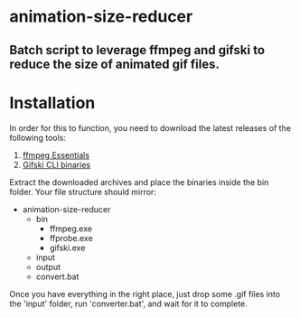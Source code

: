 # animation-size-reducer
Batch script to leverage ffmpeg and gifski to reduce the size of animated gif files.
----
# Installation
In order for this to function, you need to download the latest releases of the following tools:
1. [ffmpeg Essentials](https://www.gyan.dev/ffmpeg/builds/) 
2. [Gifski CLI binaries](https://gif.ski/)

Extract the downloaded archives and place the binaries inside the bin folder. Your file structure should mirror:
* animation-size-reducer
  * bin
    * ffmpeg.exe
    * ffprobe.exe
    * gifski.exe
  * input
  * output
  * convert.bat

Once you have everything in the right place, just drop some .gif files into the 'input' folder, run 'converter.bat', and wait for it to complete.

